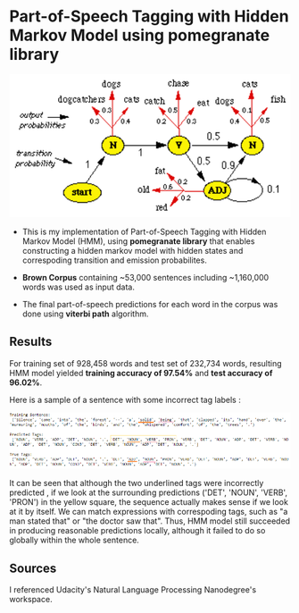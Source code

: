 # Part-of-Speech Tagging with Hidden Markov Model using pomegranate library

<p align="center"><img src="images/HMM.png" height = "256"></p>

* This is my implementation of Part-of-Speech Tagging with Hidden Markov Model (HMM), using **pomegranate library** that enables constructing a hidden markov model with hidden states and correspoding transition and emission probabilites. 

* **Brown Corpus** containing ~53,000 sentences including ~1,160,000 words was used as input data. 
* The final part-of-speech predictions for each word in the corpus was done using **viterbi path** algorithm.



## Results

For training set of 928,458 words and test set of 232,734 words, resulting HMM model yielded **training accuracy of 97.54%** and **test accuracy of 96.02%**.


Here is a sample of a sentence with some incorrect tag labels :


<img src="images/result.png">

It can be seen that although the two underlined tags were incorrectly predicted , if we look at the surrounding predictions ('DET', 'NOUN', 'VERB', 'PRON')
in the yellow square, the sequence actually makes sense if we look at it by itself. We can match expressions with correspoding tags, 
such as "a man stated that" or "the doctor saw that". Thus, HMM model still succeeded in producing reasonable predictions locally, although it failed to do so
globally within the whole sentence. 


## Sources

I referenced Udacity's Natural Language Processing Nanodegree's workspace.

